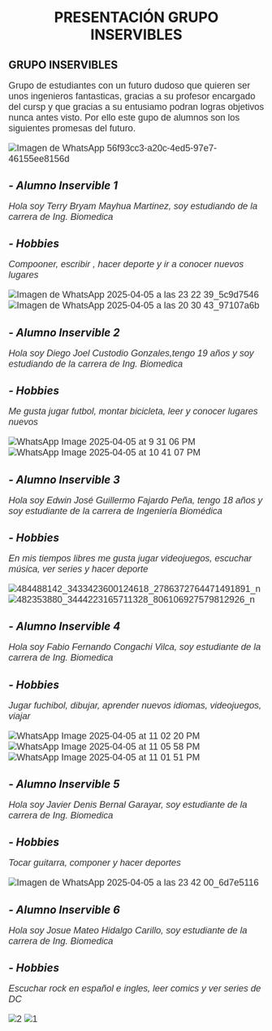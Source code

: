 <h1 align="center">PRESENTACIÓN GRUPO INSERVIBLES</h1>

<h2>GRUPO INSERVIBLES</h2> 

<p> Grupo de estudiantes con un futuro dudoso que quieren ser unos ingenieros fantasticas, gracias a su profesor encargado del cursp y que gracias a su entusiamo podran logras objetivos nunca antes visto. Por ello este gupo de alumnos son los siguientes promesas del futuro. </p>
 <style>
 p  {
      font-family: 'Verdana', sans-serif;
      font-size: 18px;
      color: #333;
 </style>

![Imagen de WhatsApp 56f93cc3-a20c-4ed5-97e7-46155ee8156d](https://github.com/user-attachments/assets/e5c74bc8-a5a1-4f06-8298-bce0a7d6427e)



## ***- Alumno Inservible 1***
*Hola soy Terry Bryam Mayhua Martinez, soy estudiando de la carrera de Ing. Biomedica*

## ***- Hobbies*** 
*Compooner, escribir , hacer deporte y ir a conocer nuevos lugares*

![Imagen de WhatsApp 2025-04-05 a las 23 22 39_5c9d7546](https://github.com/user-attachments/assets/94b02719-cf0d-438e-80a5-bd17aef5a56d)
![Imagen de WhatsApp 2025-04-05 a las 20 30 43_97107a6b](https://github.com/user-attachments/assets/2f4428fb-1773-4388-b9c1-b1a427ca1351)

## ***- Alumno Inservible 2***
*Hola soy Diego Joel Custodio Gonzales,tengo 19 años y soy estudiando de la carrera de Ing. Biomedica*

## ***- Hobbies*** 
*Me gusta jugar futbol, montar bicicleta, leer y conocer lugares nuevos*

![WhatsApp Image 2025-04-05 at 9 31 06 PM](https://github.com/user-attachments/assets/aa1d62cc-4357-4c9b-a877-3ee4746438e4) ![WhatsApp Image 2025-04-05 at 10 41 07 PM](https://github.com/user-attachments/assets/466b2d48-f6ff-4b3b-bd63-bb9b21580cac)



## ***- Alumno Inservible 3***
*Hola soy Edwin José Guillermo Fajardo Peña, tengo 18 años y soy estudiante de la carrera de Ingeniería Biomédica*

## ***- Hobbies*** 
*En mis tiempos libres me gusta jugar videojuegos, escuchar música, ver series y hacer deporte*

![484488142_3433423600124618_2786372764471491891_n](https://github.com/user-attachments/assets/105a3a2f-f855-45e2-b225-adfd0cb6af98)
![482353880_3444223165711328_806106927579812926_n](https://github.com/user-attachments/assets/537c9a55-c13c-498c-ba4e-4f97e1d193f1)


## ***- Alumno Inservible 4***
*Hola soy Fabio Fernando Congachi Vilca, soy estudiante de la carrera de Ing. Biomedica*

## ***- Hobbies*** 
*Jugar fuchibol, dibujar, aprender nuevos idiomas, videojuegos, viajar*

![WhatsApp Image 2025-04-05 at 11 02 20 PM](https://github.com/user-attachments/assets/1a3d13c2-f026-4cdc-b040-a3b153458d1c)
![WhatsApp Image 2025-04-05 at 11 05 58 PM](https://github.com/user-attachments/assets/02458038-647c-4ff6-a6fc-b427efd057ac)
![WhatsApp Image 2025-04-05 at 11 01 51 PM](https://github.com/user-attachments/assets/e85557d6-d2b5-47a4-9169-a645b671b43f)




## ***- Alumno Inservible 5***
*Hola soy Javier Denis Bernal Garayar, soy estudiante de la carrera de Ing. Biomedica*

## ***- Hobbies*** 
*Tocar guitarra, componer y hacer deportes*

![Imagen de WhatsApp 2025-04-05 a las 23 42 00_6d7e5116](https://github.com/user-attachments/assets/7036ff5e-36f1-4b75-bc98-fe249eddebef)




## ***- Alumno Inservible 6***
*Hola soy Josue Mateo Hidalgo Carillo, soy estudiante de la carrera de Ing. Biomedica*

## ***- Hobbies*** 
*Escuchar rock en español e ingles, leer comics y ver series de DC*

![2](https://github.com/user-attachments/assets/ed4eb467-52e6-41b8-a5ed-47a595df54f4)
![1](https://github.com/user-attachments/assets/1e3c84fc-110a-4aea-8124-c934252bf338)




